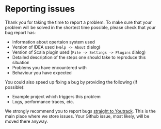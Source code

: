 # Reporting issues

Thank you for taking the time to report a problem. To make sure that your
problem will be solved in the shortest time possible, please check that your bug
report has:

- Information about opertaion system used
- Version of IDEA used (`Help -> About` dialog)
- Version of Scala plugin used (`File -> Settings -> Plugins` dialog)
- Detailed description of the steps one should take to reproduce this situation
- Problems you have encountered with
- Behaviour you have expected

You could also speed up fixing a bug by providing the following (if possible):

- Example project which triggers this problem
- Logs, performance traces, etc.

We strongly recommend you to report bugs [straight to
Youtrack](https://youtrack.jetbrains.com/newissue). This is the main place where
we store issues. Your Github issue, most likely, will be moved there anyway.
